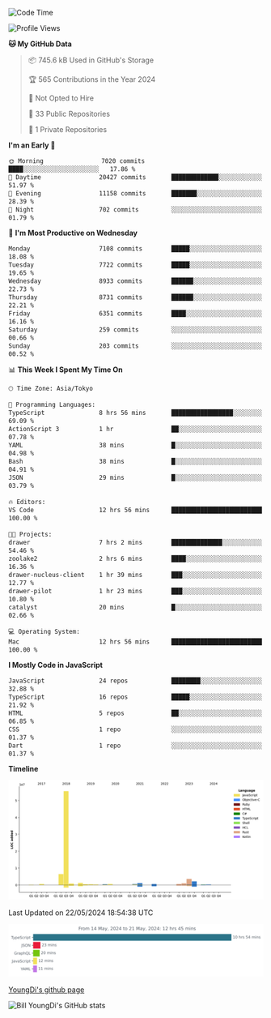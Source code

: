 <!--START_SECTION:waka-->
![Code Time](http://img.shields.io/badge/Code%20Time-691%20hrs%2028%20mins-blue)

![Profile Views](http://img.shields.io/badge/Profile%20Views-2-blue)

**🐱 My GitHub Data** 

> 📦 745.6 kB Used in GitHub's Storage 
 > 
> 🏆 565 Contributions in the Year 2024
 > 
> 🚫 Not Opted to Hire
 > 
> 📜 33 Public Repositories 
 > 
> 🔑 1 Private Repositories 
 > 
**I'm an Early 🐤** 

```text
🌞 Morning                7020 commits        ████░░░░░░░░░░░░░░░░░░░░░   17.86 % 
🌆 Daytime                20427 commits       █████████████░░░░░░░░░░░░   51.97 % 
🌃 Evening                11158 commits       ███████░░░░░░░░░░░░░░░░░░   28.39 % 
🌙 Night                  702 commits         ░░░░░░░░░░░░░░░░░░░░░░░░░   01.79 % 
```
📅 **I'm Most Productive on Wednesday** 

```text
Monday                   7108 commits        █████░░░░░░░░░░░░░░░░░░░░   18.08 % 
Tuesday                  7722 commits        █████░░░░░░░░░░░░░░░░░░░░   19.65 % 
Wednesday                8933 commits        ██████░░░░░░░░░░░░░░░░░░░   22.73 % 
Thursday                 8731 commits        ██████░░░░░░░░░░░░░░░░░░░   22.21 % 
Friday                   6351 commits        ████░░░░░░░░░░░░░░░░░░░░░   16.16 % 
Saturday                 259 commits         ░░░░░░░░░░░░░░░░░░░░░░░░░   00.66 % 
Sunday                   203 commits         ░░░░░░░░░░░░░░░░░░░░░░░░░   00.52 % 
```


📊 **This Week I Spent My Time On** 

```text
🕑︎ Time Zone: Asia/Tokyo

💬 Programming Languages: 
TypeScript               8 hrs 56 mins       █████████████████░░░░░░░░   69.09 % 
ActionScript 3           1 hr                ██░░░░░░░░░░░░░░░░░░░░░░░   07.78 % 
YAML                     38 mins             █░░░░░░░░░░░░░░░░░░░░░░░░   04.98 % 
Bash                     38 mins             █░░░░░░░░░░░░░░░░░░░░░░░░   04.91 % 
JSON                     29 mins             █░░░░░░░░░░░░░░░░░░░░░░░░   03.79 % 

🔥 Editors: 
VS Code                  12 hrs 56 mins      █████████████████████████   100.00 % 

🐱‍💻 Projects: 
drawer                   7 hrs 2 mins        ██████████████░░░░░░░░░░░   54.46 % 
zoolake2                 2 hrs 6 mins        ████░░░░░░░░░░░░░░░░░░░░░   16.36 % 
drawer-nucleus-client    1 hr 39 mins        ███░░░░░░░░░░░░░░░░░░░░░░   12.77 % 
drawer-pilot             1 hr 23 mins        ███░░░░░░░░░░░░░░░░░░░░░░   10.80 % 
catalyst                 20 mins             █░░░░░░░░░░░░░░░░░░░░░░░░   02.66 % 

💻 Operating System: 
Mac                      12 hrs 56 mins      █████████████████████████   100.00 % 
```

**I Mostly Code in JavaScript** 

```text
JavaScript               24 repos            ████████░░░░░░░░░░░░░░░░░   32.88 % 
TypeScript               16 repos            █████░░░░░░░░░░░░░░░░░░░░   21.92 % 
HTML                     5 repos             ██░░░░░░░░░░░░░░░░░░░░░░░   06.85 % 
CSS                      1 repo              ░░░░░░░░░░░░░░░░░░░░░░░░░   01.37 % 
Dart                     1 repo              ░░░░░░░░░░░░░░░░░░░░░░░░░   01.37 % 
```



**Timeline**

![Lines of Code chart](https://raw.githubusercontent.com/Youngdi/Youngdi/master/assets/bar_graph.png)


 Last Updated on 22/05/2024 18:54:38 UTC
<!--END_SECTION:waka-->

![wakatime](./images/stat.svg)

[YoungDi's github page](https://youngdi.github.io)

![Bill YoungDi's GitHub stats](https://github-readme-stats.vercel.app/api?username=youngdi&count_private=true&show_icons=true)
